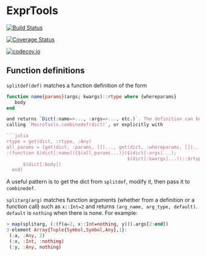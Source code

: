# ExprTools

[![Build Status](https://travis-ci.org/cstjean/ExprTools.jl.svg?branch=master)](https://travis-ci.org/cstjean/ExprTools.jl)

[![Coverage Status](https://coveralls.io/repos/cstjean/ExprTools.jl/badge.svg?branch=master&service=github)](https://coveralls.io/github/cstjean/ExprTools.jl?branch=master)

[![codecov.io](http://codecov.io/github/cstjean/ExprTools.jl/coverage.svg?branch=master)](http://codecov.io/github/cstjean/ExprTools.jl?branch=master)

## Function definitions

`splitdef(def)` matches a function definition of the form

```julia
function name{params}(args; kwargs)::rtype where {whereparams}
   body
end

and returns `Dict(:name=>..., :args=>..., etc.)`. The definition can be rebuilt by
calling `MacroTools.combinedef(dict)`, or explicitly with

```julia
rtype = get(dict, :rtype, :Any)
all_params = [get(dict, :params, [])..., get(dict, :whereparams, [])...]
:(function $(dict[:name]){$(all_params...)}($(dict[:args]...);
                                            $(dict[:kwargs]...))::$rtype
      $(dict[:body])
  end)
```

A useful pattern is to get the dict from `splitdef`, modify it, then pass it to
`combinedef`. 

`splitarg(arg)` matches function arguments (whether from a definition or a function call)
such as `x::Int=2` and returns `(arg_name, arg_type, default)`. `default` is `nothing`
when there is none. For example:

```julia
> map(splitarg, (:(f(a=2, x::Int=nothing, y))).args[2:end])
3-element Array{Tuple{Symbol,Symbol,Any},1}:
 (:a, :Any, 2)       
 (:x, :Int, :nothing)
 (:y, :Any, nothing)
```
